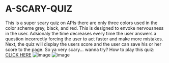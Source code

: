 # A-SCARY-QUIZ
This is a super scary quiz on APIs there are only three colors used in the color scheme grey, black, and red.
This is designed to envoke nervousness in the user. Adsionaly the time decreases every time the user answers
a question incorrectly forcing the user to act faster and make more mistakes.
Next, the quiz will display the users score and the user can save his or her score to the page. So ya very scary... wanna try?
How to play this quiz: [CLICK HERE](something.com)
![image](https://user-images.githubusercontent.com/107663364/182010146-69885341-8d14-444e-b4bd-41a46015a4f1.png)
![image](https://user-images.githubusercontent.com/107663364/182010189-d80e44d3-40a9-455c-8a9b-3b33a8f2f0e8.png)
